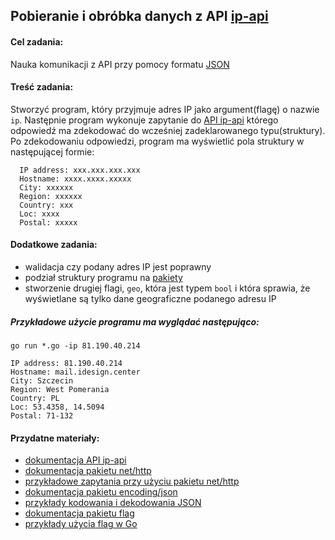 ## Pobieranie i obróbka danych z API [ip-api](http://ip-api.com)
 
#### Cel zadania: 
  Nauka komunikacji z API przy pomocy formatu [JSON](https://www.json.org/)

#### Treść zadania:
  Stworzyć program, który przyjmuje adres IP jako argument(flagę) o nazwie `ip`. 
  Następnie program wykonuje zapytanie do [API ip-api](http://ip-api.com/docs/api:json) którego odpowiedź ma zdekodować do wcześniej zadeklarowanego typu(struktury).
  Po zdekodowaniu odpowiedzi, program ma wyświetlić pola struktury w następującej formie:
  ```
    IP address: xxx.xxx.xxx.xxx
    Hostname: xxxx.xxxx.xxxxx
    City: xxxxxx
    Region: xxxxxx
    Country: xxx
    Loc: xxxx
    Postal: xxxxx
  ```

#### Dodatkowe zadania:
  - walidacja czy podany adres IP jest poprawny
  - podział struktury programu na [pakiety](https://www.golang-book.com/books/intro/11)  
  - stworzenie drugiej flagi, `geo`, która jest typem `bool` i która sprawia, że wyświetlane są tylko dane geograficzne podanego adresu IP

##### Przykładowe użycie programu ma wyglądać następująco:
  ```
  go run *.go -ip 81.190.40.214

  IP address: 81.190.40.214
  Hostname: mail.idesign.center
  City: Szczecin
  Region: West Pomerania
  Country: PL
  Loc: 53.4358, 14.5094
  Postal: 71-132
  ```

#### Przydatne materiały:
  - [dokumentacja API ip-api](http://ip-api.com/docs/api:json)
  - [dokumentacja pakietu net/http](https://golang.org/pkg/net/http/)
  - [przykładowe zapytania przy użyciu pakietu net/http](https://dlintw.github.io/gobyexample/public/http-client.html)
  - [dokumentacja pakietu encoding/json](https://golang.org/pkg/encoding/json/)
  - [przykłady kodowania i dekodowania JSON](https://gobyexample.com/json)
  - [dokumentacja pakietu flag](https://golang.org/pkg/flag/)
  - [przykłady użycia flag w Go](https://gobyexample.com/command-line-flags)
